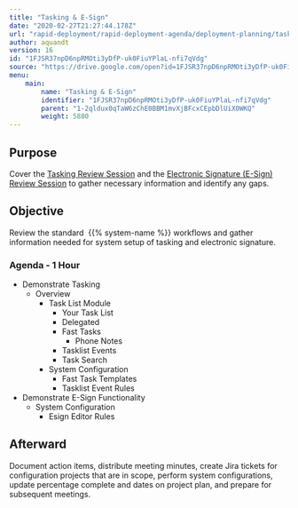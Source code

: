 ```yaml
---
title: "Tasking & E-Sign"
date: "2020-02-27T21:27:44.178Z"
url: "rapid-deployment/rapid-deployment-agenda/deployment-planning/tasking-and-e-sign.html"
author: aquandt
version: 16
id: "1FJSR37npD6npRMOti3yDfP-uk0FiuYPlaL-nfi7qVdg"
source: "https://drive.google.com/open?id=1FJSR37npD6npRMOti3yDfP-uk0FiuYPlaL-nfi7qVdg"
menu:
    main:
        name: "Tasking & E-Sign"
        identifier: "1FJSR37npD6npRMOti3yDfP-uk0FiuYPlaL-nfi7qVdg"
        parent: "1-2qldux0qTaW6zChE0BBM1mvXjBFcxCEpbDlUiX0WKQ"
        weight: 5880
---
```

## Purpose

Cover the [Tasking Review Session](../../review-sessions/review-session-tasking.html) and the [Electronic Signature (E-Sign) Review Session](../../review-sessions/review-session-e-sign.html) to gather necessary information and identify any gaps.

## Objective

Review the standard  {{% system-name %}} workflows and gather information needed for system setup of tasking and electronic signature.

### Agenda - 1 Hour

* Demonstrate Tasking
    * Overview
        * Task List Module
            * Your Task List
            * Delegated
            * Fast Tasks
                * Phone Notes
            * Tasklist Events
            * Task Search
        * System Configuration
            * Fast Task Templates
            * Tasklist Event Rules
* Demonstrate E-Sign Functionality
    * System Configuration
        * Esign Editor Rules

## Afterward

Document action items, distribute meeting minutes, create Jira tickets for configuration projects that are in scope, perform system configurations, update percentage complete and dates on project plan, and prepare for subsequent meetings.

